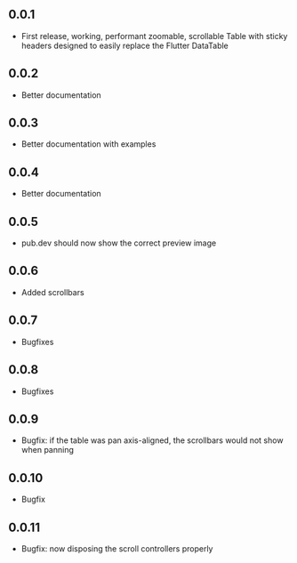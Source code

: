 ## 0.0.1

* First release, working, performant zoomable, scrollable Table with sticky headers designed to easily replace the Flutter DataTable

## 0.0.2
* Better documentation

## 0.0.3
* Better documentation with examples

## 0.0.4
* Better documentation

## 0.0.5
* pub.dev should now show the correct preview image

## 0.0.6
 * Added scrollbars

## 0.0.7
 * Bugfixes

## 0.0.8
 * Bugfixes

## 0.0.9
 * Bugfix: if the table was pan axis-aligned, the scrollbars would not show when panning

## 0.0.10
 * Bugfix

## 0.0.11
 * Bugfix: now disposing the scroll controllers properly